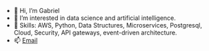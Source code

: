 - 👋 Hi, I’m Gabriel
- 👀 I’m interested in data science and artificial intelligence.
- 🌱 Skills: AWS, Python, Data Structures, Microservices, Postgresql, Cloud, Security, API gateways, event-driven architecture.
- 📫 <a href="mailto:iam@gabrielramos.xyz">Email</a>

<!---
- 📫 How to reach me ...
--->
